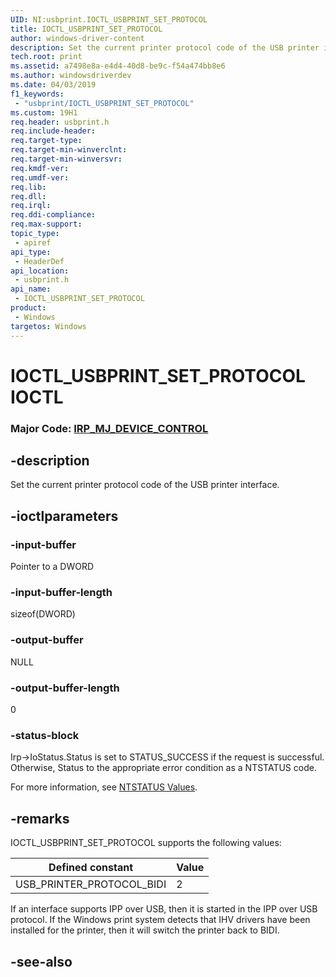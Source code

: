 ```yaml
---
UID: NI:usbprint.IOCTL_USBPRINT_SET_PROTOCOL
title: IOCTL_USBPRINT_SET_PROTOCOL
author: windows-driver-content
description: Set the current printer protocol code of the USB printer interface.
tech.root: print
ms.assetid: a7498e8a-e4d4-40d8-be9c-f54a474bb8e6
ms.author: windowsdriverdev
ms.date: 04/03/2019
f1_keywords:
 - "usbprint/IOCTL_USBPRINT_SET_PROTOCOL"
ms.custom: 19H1
req.header: usbprint.h
req.include-header:
req.target-type:
req.target-min-winverclnt:
req.target-min-winversvr:
req.kmdf-ver:
req.umdf-ver:
req.lib:
req.dll:
req.irql: 
req.ddi-compliance:
req.max-support:
topic_type: 
 - apiref
api_type: 
 - HeaderDef
api_location: 
 - usbprint.h
api_name: 
 - IOCTL_USBPRINT_SET_PROTOCOL
product: 
 - Windows
targetos: Windows
---
```


# IOCTL_USBPRINT_SET_PROTOCOL IOCTL

### Major Code:  [IRP_MJ_DEVICE_CONTROL](https://docs.microsoft.com/windows-hardware/drivers/kernel/irp-mj-device-control)

## -description

Set the current printer protocol code of the USB printer interface.

## -ioctlparameters

### -input-buffer

Pointer to a DWORD

### -input-buffer-length

sizeof(DWORD)

### -output-buffer

NULL

### -output-buffer-length 

0

### -status-block

Irp->IoStatus.Status is set to STATUS_SUCCESS if the request is successful.
Otherwise, Status to the appropriate error condition as a NTSTATUS code.

For more information, see [NTSTATUS Values](https://docs.microsoft.com/windows-hardware/drivers/kernel/ntstatus-values).

## -remarks

IOCTL_USBPRINT_SET_PROTOCOL supports the following values:

| Defined constant | Value |
| --- | --- |
| USB_PRINTER_PROTOCOL_BIDI | 2 |

If an interface supports IPP over USB, then it is started in the IPP over USB protocol. If the Windows print system detects that IHV drivers have been installed for the printer, then it will switch the printer back to BIDI.

## -see-also
